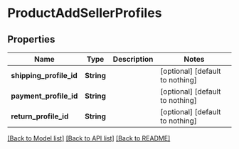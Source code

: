 # ProductAddSellerProfiles


## Properties
Name | Type | Description | Notes
------------ | ------------- | ------------- | -------------
**shipping_profile_id** | **String** |  | [optional] [default to nothing]
**payment_profile_id** | **String** |  | [optional] [default to nothing]
**return_profile_id** | **String** |  | [optional] [default to nothing]


[[Back to Model list]](../README.md#models) [[Back to API list]](../README.md#api-endpoints) [[Back to README]](../README.md)


